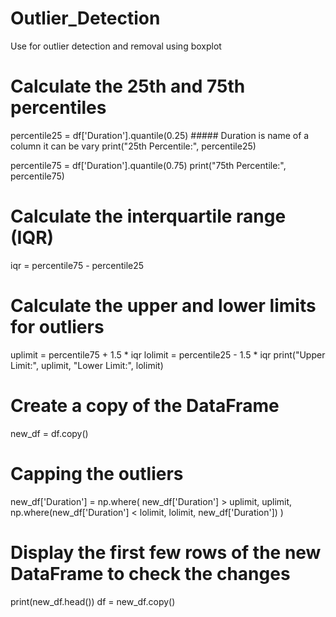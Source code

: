 # Outlier_Detection
Use for outlier detection and removal using boxplot

# Calculate the 25th and 75th percentiles
percentile25 = df['Duration'].quantile(0.25) ##### Duration is name of a column it can be vary 
print("25th Percentile:", percentile25)

percentile75 = df['Duration'].quantile(0.75)
print("75th Percentile:", percentile75)

# Calculate the interquartile range (IQR)
iqr = percentile75 - percentile25

# Calculate the upper and lower limits for outliers
uplimit = percentile75 + 1.5 * iqr
lolimit = percentile25 - 1.5 * iqr
print("Upper Limit:", uplimit, "Lower Limit:", lolimit)

# Create a copy of the DataFrame
new_df = df.copy()

# Capping the outliers
new_df['Duration'] = np.where(
    new_df['Duration'] > uplimit, uplimit,
    np.where(new_df['Duration'] < lolimit, lolimit, new_df['Duration'])
)

# Display the first few rows of the new DataFrame to check the changes
print(new_df.head())
df = new_df.copy()
